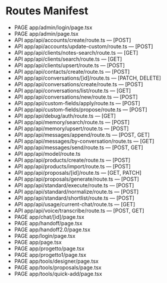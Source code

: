# Routes Manifest

- PAGE app/admin/login/page.tsx
- PAGE app/admin/page.tsx
- API app/api/accounts/create/route.ts — [POST]
- API app/api/accounts/update-custom/route.ts — [POST]
- API app/api/clients/notes-search/route.ts — [GET]
- API app/api/clients/search/route.ts — [GET]
- API app/api/clients/upsert/route.ts — [POST]
- API app/api/contacts/create/route.ts — [POST]
- API app/api/conversations/[id]/route.ts — [PATCH, DELETE]
- API app/api/conversations/create/route.ts — [POST]
- API app/api/conversations/list/route.ts — [GET]
- API app/api/conversations/new/route.ts — [POST]
- API app/api/custom-fields/apply/route.ts — [POST]
- API app/api/custom-fields/propose/route.ts — [POST]
- API app/api/debug/auth/route.ts — [GET]
- API app/api/memory/search/route.ts — [POST]
- API app/api/memory/upsert/route.ts — [POST]
- API app/api/messages/append/route.ts — [POST, GET]
- API app/api/messages/by-conversation/route.ts — [GET]
- API app/api/messages/send/route.ts — [POST, GET]
- API app/api/model/route.ts
- API app/api/products/create/route.ts — [POST]
- API app/api/products/import/route.ts — [POST]
- API app/api/proposals/[id]/route.ts — [GET, PATCH]
- API app/api/proposals/generate/route.ts — [POST]
- API app/api/standard/execute/route.ts — [POST]
- API app/api/standard/normalize/route.ts — [POST]
- API app/api/standard/shortlist/route.ts — [POST]
- API app/api/usage/current-chat/route.ts — [GET]
- API app/api/voice/transcribe/route.ts — [POST, GET]
- PAGE app/chat/[id]/page.tsx
- PAGE app/handoff/page.tsx
- PAGE app/handoff2.0/page.tsx
- PAGE app/login/page.tsx
- PAGE app/page.tsx
- PAGE app/progetto/page.tsx
- PAGE app/progetto1/page.tsx
- PAGE app/tools/designer/page.tsx
- PAGE app/tools/proposals/page.tsx
- PAGE app/tools/quick-add/page.tsx
